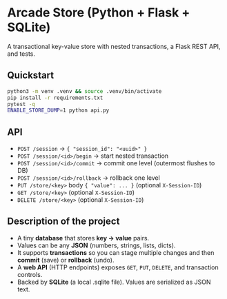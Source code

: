 # Arcade Store (Python + Flask + SQLite)

A transactional key-value store with nested transactions, a Flask REST API, and tests.

## Quickstart

```bash
python3 -m venv .venv && source .venv/bin/activate
pip install -r requirements.txt
pytest -q
ENABLE_STORE_DUMP=1 python api.py
```

## API

* `POST /session` → `{ "session_id": "<uuid>" }`
* `POST /session/<id>/begin` → start nested transaction
* `POST /session/<id>/commit` → commit one level (outermost flushes to DB)
* `POST /session/<id>/rollback` → rollback one level
* `PUT /store/<key>` body `{ "value": ... }` (optional `X-Session-ID`)
* `GET /store/<key>` (optional `X-Session-ID`)
* `DELETE /store/<key>` (optional `X-Session-ID`)

## Description of the project

* A tiny **database** that stores **key → value** pairs.
* Values can be any **JSON** (numbers, strings, lists, dicts).
* It supports **transactions** so you can stage multiple changes and then **commit** (save) or **rollback** (undo).
* A **web API** (HTTP endpoints) exposes `GET`, `PUT`, `DELETE`, and transaction controls.
* Backed by **SQLite** (a local .sqlite file). Values are serialized as JSON text.
